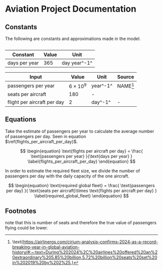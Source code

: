 # Aviation Project Documentation

##  Constants
The following are constants and approximations made in the model.

## 

| Constant     | Value | Unit |
| ----------- | ----------- |------|
| days per year | 365       | day year^-1^|


| Input     | Value | Unit | Source |
| ----------- | ----------- |------|-----|
| passengers per year | $6 \times10^9$      | year^-1^ | NAME[^1] | 
| seats per aircraft |180 |- |
| flight per aircraft per day  | 2 | day^-1^ | - |


## Equations

Take the estimate of passengers per year to calculate the average number of passengers per day. Seen in equation $\ref{flights_per_aircraft_per_day}$.


$$
\begin{equation}
\text{flights per aircraft per day} = \frac{ \text{passengers per year} }{\text{days per year} }
\label{flights_per_aircraft_per_day}
\end{equation}
 $$ 

In order to estimate the required fleet size, we divide the number of passengers per day with the daily capacity of the one aircraft. 

$$
\begin{equation}
 \text{required global fleet}  = \frac{ \text{passengers per day} }{ \text{seats per aircraft}\times \text{flights per aircraft per day} }
\label{required_global_fleet}
\end{equation}
 $$ 

## Footnotes 

note that this is number of seats and therefore the true value of passengers flying could be lower. 

[^1]: \text{https://airlinergs.com/cirium-analysis-confirms-2024-as-a-record-breaking-year-in-global-aviation-history/#:~:text=During%202024%2C%20airlines%20offered%20an%20extraordinary%205.85%20billion,5.72%20billion%20seats%20set%20in%202019%20by%202%25.}